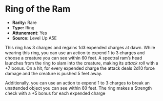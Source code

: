 
# Ring of the Ram

* **Rarity:** Rare
* **Type:** Ring
* **Attunement:** Yes
* **Source:** Level Up A5E


This ring has 3 charges and regains 1d3 expended charges at dawn. While wearing this ring, you can use an action to expend 1 to 3 charges and choose a creature you can see within 60 feet. A spectral ram’s head launches from the ring to slam into the creature, making its _attack roll_  with a +7 bonus. On a hit, for every expended charge the attack deals 2d10 force damage and the creature is pushed 5 feet away. 

Additionally, you can use an action to expend 1 to 3 charges to break an unattended object you can see within 60 feet. The ring makes a Strength check with a +5 bonus for each expended charge

